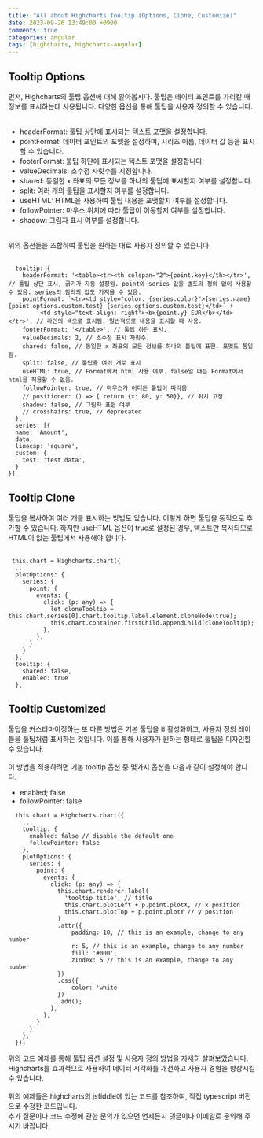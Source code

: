 ```yaml
---
title: "All about Highcharts Tooltip (Options, Clone, Customize)"
date: 2023-09-26 13:49:00 +0900
comments: true
categories: angular
tags: [highcharts, highcharts-angular]
---
```




## Tooltip Options
먼저, Highcharts의 툴팁 옵션에 대해 알아봅시다. 툴팁은 데이터 포인트를 가리킬 때 정보를 표시하는데 사용됩니다. 다양한 옵션을 통해 툴팁을 사용자 정의할 수 있습니다.<br/>
<br/>
- headerFormat: 툴팁 상단에 표시되는 텍스트 포맷을 설정합니다.
- pointFormat: 데이터 포인트의 포맷을 설정하며, 시리즈 이름, 데이터 값 등을 표시할 수 있습니다.
- footerFormat: 툴팁 하단에 표시되는 텍스트 포맷을 설정합니다.
- valueDecimals: 소수점 자릿수를 지정합니다.
- shared: 동일한 x 좌표의 모든 정보를 하나의 툴팁에 표시할지 여부를 설정합니다.
- split: 여러 개의 툴팁을 표시할지 여부를 설정합니다.
- useHTML: HTML을 사용하여 툴팁 내용을 포맷할지 여부를 설정합니다.
- followPointer: 마우스 위치에 따라 툴팁이 이동할지 여부를 설정합니다.
- shadow: 그림자 표시 여부를 설정합니다.
<br/>
위의 옵션들을 조합하여 툴팁을 원하는 대로 사용자 정의할 수 있습니다.<br/>
<br/>

```tsx
  tooltip: {
    headerFormat: '<table><tr><th colspan="2">{point.key}</th></tr>', // 툴팁 상단 표시, 굵기가 자동 설정됨. point와 series 값을 별도의 정의 없이 사용할 수 있음. series의 임의의 값도 가져올 수 있음.
    pointFormat: `<tr><td style="color: {series.color}">{series.name} {point.options.custom.test} {series.options.custom.test}</td>` +
        '<td style="text-align: right"><b>{point.y} EUR</b></td></tr>', // 라인의 색으로 표시됨. 일반적으로 내용을 표시할 때 사용.
    footerFormat: '</table>', // 툴팁 하단 표시.
    valueDecimals: 2, // 소수점 표시 자릿수.
    shared: false, // 동일한 x 좌표의 모든 정보를 하나의 툴팁에 표현. 포멧도 통일됨.
    split: false, // 툴팁을 여러 개로 표시
    useHTML: true, // Format에서 html 사용 여부. false일 때는 Format에서 html을 적용할 수 없음.
    followPointer: true, // 마우스가 어디든 툴팁이 따라옴
    // positioner: () => { return {x: 80, y: 50}}, // 위치 고정
    shadow: false, // 그림자 표현 여부
    // crosshairs: true, // deprecated
  },
  series: [{
  name: 'Amount',
  data,
  linecap: 'square',
  custom: {
    test: 'test data',
  }
}]

```

## Tooltip Clone

툴팁을 복사하여 여러 개를 표시하는 방법도 있습니다. 이렇게 하면 툴팁을 동적으로 추가할 수 있습니다. 하지만 useHTML 옵션이 true로 설정된 경우, 텍스트만 복사되므로 HTML이 없는 툴팁에서 사용해야 합니다.<br/>
<br/>

```tsx
 this.chart = Highcharts.chart({
  ...
  plotOptions: {
    series: {
      point: {
        events: {
          click: (p: any) => {
            let cloneTooltip = this.chart.series[0].chart.tooltip.label.element.cloneNode(true);
            this.chart.container.firstChild.appendChild(cloneTooltip);
          },
        },
      }
    }
  },
  tooltip: {
    shared: false,
    enabled: true
  },
```


## Tooltip Customized
툴팁을 커스터마이징하는 또 다른 방법은 기본 툴팁을 비활성화하고, 사용자 정의 레이블을 툴팁처럼 표시하는 것입니다. 이를 통해 사용자가 원하는 형태로 툴팁을 디자인할 수 있습니다.<br/>
<br/>
이 방법을 적용하려면 기본 tooltip 옵션 중 몇가지 옵션을 다음과 같이 설정해야 합니다.
- enabled; false
- followPointer: false


```tsx
  this.chart = Highcharts.chart({
    ...
    tooltip: {
      enabled: false // disable the default one
      followPointer: false
    },
    plotOptions: {
      series: {
        point: {
          events: {
            click: (p: any) => {
              this.chart.renderer.label(
                'tooltip title', // title
                this.chart.plotLeft + p.point.plotX, // x position
                this.chart.plotTop + p.point.plotY // y position
              )
              .attr({
                  padding: 10, // this is an example, change to any number
                  r: 5, // this is an example, change to any number
                  fill: '#000',
                  zIndex: 5 // this is an example, change to any number
              })
              .css({
                  color: 'white'
              })
              .add();
            },
          },
        }
      }
    },
  });
```
위의 코드 예제를 통해 툴팁 옵션 설정 및 사용자 정의 방법을 자세히 살펴보았습니다. Highcharts를 효과적으로 사용하여 데이터 시각화를 개선하고 사용자 경험을 향상시킬 수 있습니다. <br/>
<br/>
위의 예제들은 highcharts의 jsfiddle에 있는 코드를 참조하여, 직접 typescript 버전으로 수정한 코드입니다. <br/>
추가 질문이나 코드 수정에 관한 문의가 있으면 언제든지 댓글이나 이메일로 문의해 주시기 바랍니다.<br/>



